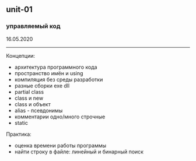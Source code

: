 ## unit-01
### управляемый код

16.05.2020  

---

Концепции:  
* архитектура программного кода
* пространство имён и using
* компиляция без среды разработки
* разные сборки exe dll
* partial class
* class и new
* class и объект
* alias - псевдонимы
* комментарии одно/много строчные
* static

Практика:  
* оценка времени работы программы
* найти строку в файле: линейный и бинарный поиск